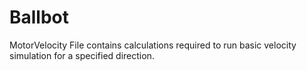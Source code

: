 # Ballbot
MotorVelocity
File contains calculations required to run basic velocity simulation for a specified direction.
